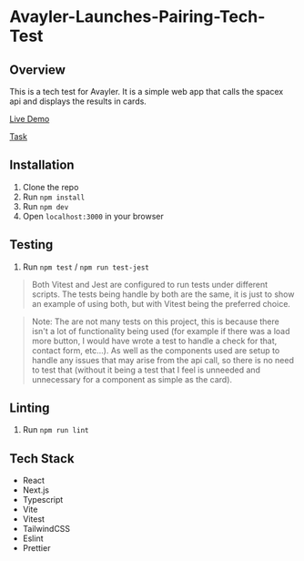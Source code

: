 # Avayler-Launches-Pairing-Tech-Test

## Overview

This is a tech test for Avayler. It is a simple web app that calls the spacex api and displays the results in cards.

[Live Demo](https://avayler.jp.coffee)

[Task](./Task.md)

## Installation

1. Clone the repo
2. Run `npm install`
3. Run `npm dev`
4. Open `localhost:3000` in your browser

## Testing

1. Run `npm test` / `npm run test-jest`

> Both Vitest and Jest are configured to run tests under different scripts. The tests being handle by both are the same, it is just to show an example of using both, but with Vitest being the preferred choice.

> Note: The are not many tests on this project, this is because there isn't a lot of functionality being used (for example if there was a load more button, I would have wrote a test to handle a check for that, contact form, etc...). As well as the components used are setup to handle any issues that may arise from the api call, so there is no need to test that (without it being a test that I feel is unneeded and unnecessary for a component as simple as the card).

## Linting

1. Run `npm run lint`

## Tech Stack

- React
- Next.js
- Typescript
- Vite
- Vitest
- TailwindCSS
- Eslint
- Prettier
